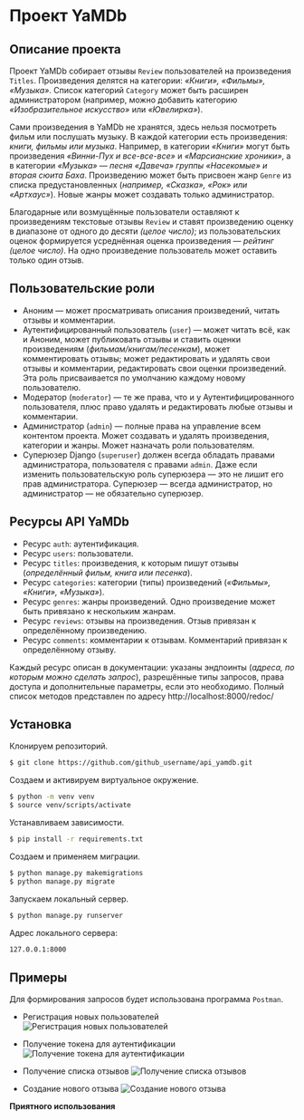 # Проект YaMDb

## Описание проекта
Проект YaMDb собирает отзывы `Review` пользователей на произведения `Titles`. Произведения делятся на категории: _«Книги», «Фильмы», «Музыка»_. Список категорий `Category` может быть расширен администратором (например, можно добавить категорию _«Изобразительное искусство»_ или _«Ювелирка»_). 

Сами произведения в YaMDb не хранятся, здесь нельзя посмотреть фильм или послушать музыку.
В каждой категории есть произведения: _книги, фильмы или музыка_. Например, в категории _«Книги»_ могут быть произведения _«Винни-Пух и все-все-все»_ и _«Марсианские хроники»_, а в категории _«Музыка»_ — _песня «Давеча» группы «Насекомые» и вторая сюита Баха_.
Произведению может быть присвоен жанр `Genre` из списка предустановленных (_например, «Сказка», «Рок» или «Артхаус»_). Новые жанры может создавать только администратор.

Благодарные или возмущённые пользователи оставляют к произведениям текстовые отзывы `Review` и ставят произведению оценку в диапазоне от одного до десяти _(целое число)_; из пользовательских оценок формируется усреднённая оценка произведения — _рейтинг (целое число)_. На одно произведение пользователь может оставить только один отзыв.


## Пользовательские роли
- Аноним — может просматривать описания произведений, читать отзывы и комментарии.
- Аутентифицированный пользователь (`user`) — может читать всё, как и Аноним, может публиковать отзывы и ставить оценки произведениям (_фильмам/книгам/песенкам_), может комментировать отзывы; может редактировать и удалять свои отзывы и комментарии, редактировать свои оценки произведений. Эта роль присваивается по умолчанию каждому новому пользователю.
- Модератор (`moderator`) — те же права, что и у Аутентифицированного пользователя, плюс право удалять и редактировать любые отзывы и комментарии.
- Администратор (`admin`) — полные права на управление всем контентом проекта. Может создавать и удалять произведения, категории и жанры. Может назначать роли пользователям.
- Суперюзер Django (`superuser`) должен всегда обладать правами администратора, пользователя с правами `admin`. Даже если изменить пользовательскую роль суперюзера — это не лишит его прав администратора. Суперюзер — всегда администратор, но администратор — не обязательно суперюзер.

## Ресурсы API YaMDb
- Ресурс `auth`: аутентификация.
- Ресурс `users`: пользователи.
- Ресурс `titles`: произведения, к которым пишут отзывы (_определённый фильм, книга или песенка_).
- Ресурс `categories`: категории (типы) произведений (_«Фильмы», «Книги», «Музыка»_).
- Ресурс `genres`: жанры произведений. Одно произведение может быть привязано к нескольким жанрам.
- Ресурс `reviews`: отзывы на произведения. Отзыв привязан к определённому произведению.
- Ресурс `comments`: комментарии к отзывам. Комментарий привязан к определённому отзыву.

 Каждый ресурс описан в документации: указаны эндпоинты (_адреса, по которым можно сделать запрос_), разрешённые типы запросов, права доступа и дополнительные параметры, если это необходимо.
Полный список методов представлен по адресу http://localhost:8000/redoc/


## Установка
Клонируем репозиторий.
```sh
$ git clone https://github.com/github_username/api_yamdb.git
```
Создаем и активируем виртуальное окружение.
```sh
$ python -m venv venv
$ source venv/scripts/activate
```
Устанавливаем зависимости.
```sh
$ pip install -r requirements.txt
```
Создаем и применяем миграции.
```sh
$ python manage.py makemigrations 
$ python manage.py migrate
```
Запускаем локальный сервер.
```sh
$ python manage.py runserver
```
Адрес локального сервера:
```sh
127.0.0.1:8000
```
## Примеры

Для формирования запросов будет использована программа `Postman`.
- Регистрация новых пользователей
![Регистрация новых пользователей](https://github.com/klo-kly/api_yamdb/tree/master/api_yamdb/static/pictures/readme/signup.jpg)

- Получение токена для аутентификации
![Получение токена для аутентификации](https://github.com/klo-kly/api_yamdb/tree/master/api_yamdb/static/pictures/readme/token.jpg)

- Получение списка отзывов
![Получение списка отзывов](https://github.com/klo-kly/api_yamdb/tree/master/api_yamdb/static/pictures/readme/get_reviews.jpg)

- Создание нового отзыва
![Создание нового отзыва](https://github.com/klo-kly/api_yamdb/tree/master/api_yamdb/static/pictures/readme/post_reviews.jpg)


**Приятного использования**

